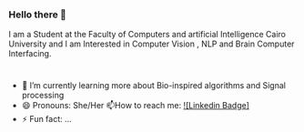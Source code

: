 ### Hello there 👋
I am a Student at the Faculty of Computers and artificial Intelligence Cairo University and I am Interested in Computer Vision , NLP and Brain Computer Interfacing. 
#
- 🌱 I’m currently learning more about Bio-inspired algorithms and Signal processing 
- 😄 Pronouns: She/Her
:mailbox:How to reach me: [![Linkedin Badge]](https://www.linkedin.com/in/esraa-yazid-63b519228/)
- ⚡ Fun fact: ...

